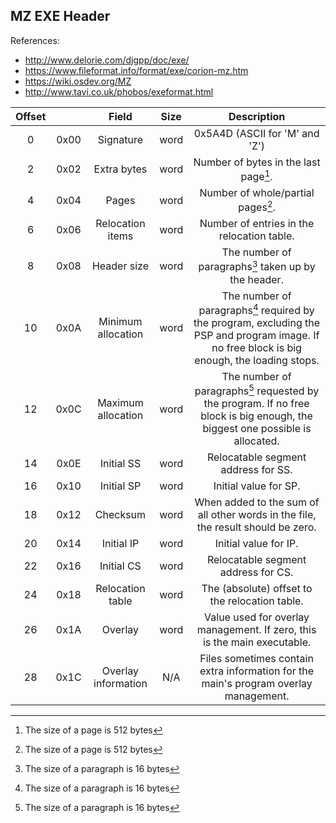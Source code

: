 MZ EXE Header
-------------
References:
* http://www.delorie.com/djgpp/doc/exe/
* https://www.fileformat.info/format/exe/corion-mz.htm
* https://wiki.osdev.org/MZ
* http://www.tavi.co.uk/phobos/exeformat.html


| Offset  |        |         Field         |  Size  |                                                                 Description                                                                 |
|:-------:|:------:|:---------------------:|:------:|:-------------------------------------------------------------------------------------------------------------------------------------------:|
|  0      |  0x00  |  Signature            |  word  |  0x5A4D (ASCII for 'M' and 'Z')                                                                                                             |
|  2      |  0x02  |  Extra bytes          |  word  |  Number of bytes in the last page[^1].                                                                                                          |
|  4      |  0x04  |  Pages                |  word  |  Number of whole/partial pages[^1].                                                                                                             |
|  6      |  0x06  |  Relocation items     |  word  |  Number of entries in the relocation table.                                                                                                 |
|  8      |  0x08  |  Header size          |  word  |  The number of paragraphs[^2] taken up by the header.                                                                                           |
|  10     |  0x0A  |  Minimum allocation   |  word  |  The number of paragraphs[^2] required by the program, excluding the PSP and program image. If no free block is big enough, the loading stops.  |
|  12     |  0x0C  |  Maximum allocation   |  word  |  The number of paragraphs[^2] requested by the program. If no free block is big enough, the biggest one possible is allocated.                  |
|  14     |  0x0E  |  Initial SS           |  word  |  Relocatable segment address for SS.                                                                                                        |
|  16     |  0x10  |  Initial SP           |  word  |  Initial value for SP.                                                                                                                      |
|  18     |  0x12  |  Checksum             |  word  |  When added to the sum of all other words in the file, the result should be zero.                                                           |
|  20     |  0x14  |  Initial IP           |  word  |  Initial value for IP.                                                                                                                      |
|  22     |  0x16  |  Initial CS           |  word  |  Relocatable segment address for CS.                                                                                                        |
|  24     |  0x18  |  Relocation table     |  word  |  The (absolute) offset to the relocation table.                                                                                             |
|  26     |  0x1A  |  Overlay              |  word  |  Value used for overlay management. If zero, this is the main executable.                                                                   |
|  28     |  0x1C  |  Overlay information  |  N/A   |  Files sometimes contain extra information for the main's program overlay management.                                                       |

[^1]:The size of a page is 512 bytes
[^2]:The size of a paragraph is 16 bytes
